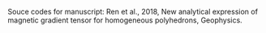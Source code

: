 Souce codes for manuscript:
Ren et al., 2018, New analytical expression of magnetic gradient tensor for homogeneous polyhedrons, Geophysics.
